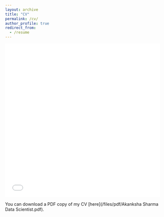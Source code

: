 ```yaml
---
layout: archive
title: "CV"
permalink: /cv/
author_profile: true
redirect_from:
  - /resume
---
```


<iframe src="/files/pdf/Akanksha Sharma Data Scientist.pdf" width="100%" height="500" frameborder="no" border="0" marginwidth="0" marginheight="0"></iframe>

You can download a PDF copy of my CV [here](/files/pdf/Akanksha Sharma Data Scientist.pdf).
